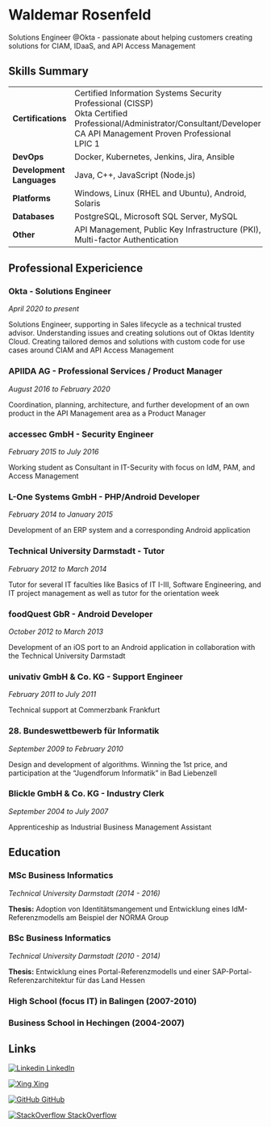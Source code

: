 # Waldemar Rosenfeld
Solutions Engineer @Okta - passionate about helping customers creating solutions for CIAM, IDaaS, and API Access Management

## Skills Summary
|||
|---|---|
|**Certifications**|Certified Information Systems Security Professional (CISSP) <br/> Okta Certified Professional/Administrator/Consultant/Developer <br/>CA API Management Proven Professional <br/> LPIC 1
|**DevOps**|Docker, Kubernetes, Jenkins, Jira, Ansible
|**Development Languages**|Java, C++, JavaScript (Node.js)
|**Platforms**|Windows, Linux (RHEL and Ubuntu), Android, Solaris
|**Databases**|PostgreSQL, Microsoft SQL Server, MySQL
|**Other**|API Management, Public Key Infrastructure (PKI), Multi-factor Authentication

## Professional Expericience
### Okta - Solutions Engineer
*April 2020 to present*

Solutions Engineer, supporting in Sales lifecycle as a technical trusted advisor. Understanding issues and creating solutions out of Oktas Identity Cloud. Creating tailored demos and solutions with custom code for use cases around CIAM and API Access Management 

### APIIDA AG - Professional Services / Product Manager
*August 2016 to February 2020*

Coordination, planning, architecture, and further development of an own product in the API Management area as a Product Manager

### accessec GmbH - Security Engineer
*February 2015 to July 2016*

Working student as Consultant in IT-Security with focus on
IdM, PAM, and Access Management

### L-One Systems GmbH - PHP/Android Developer
*February 2014 to January 2015*

Development of an ERP system and a corresponding
Android application

### Technical University Darmstadt - Tutor
*February 2012 to March 2014*

Tutor for several IT faculties like Basics of IT I-III, Software Engineering, and IT project management as well as tutor for the orientation week

### foodQuest GbR - Android Developer
*October 2012 to March 2013*

Development of an iOS port to an Android application in
collaboration with the Technical University Darmstadt

### univativ GmbH & Co. KG - Support Engineer
*February 2011 to July 2011*

Technical support at Commerzbank Frankfurt

### 28. Bundeswettbewerb für Informatik
*September 2009 to February 2010*

Design and development of algorithms. Winning the 1st price,
and participation at the “Jugendforum Informatik” in Bad Liebenzell

### Blickle GmbH & Co. KG - Industry Clerk
*September 2004 to July 2007*

Apprenticeship as Industrial Business Management Assistant

## Education
### MSc Business Informatics 
*Technical University Darmstadt (2014 - 2016)*

**Thesis:** Adoption von Identitätsmangement und Entwicklung eines IdM-Referenzmodells am Beispiel der NORMA Group
### BSc Business Informatics 
*Technical University Darmstadt (2010 - 2014)*

**Thesis:** Entwicklung eines Portal-Referenzmodells und einer SAP-Portal-Referenzarchitektur für das Land Hessen
### High School (focus IT) in Balingen (2007-2010)
### Business School in Hechingen (2004-2007)

## Links
[![Linkedin](https://icons.iconarchive.com/icons/danleech/simple/16/linkedin-icon.png) LinkedIn](https://www.linkedin.com/in/waldemar-rosenfeld/)

[![Xing](https://icons.iconarchive.com/icons/uiconstock/socialmedia/16/Xing-icon.png) Xing](https://www.xing.com/profile/Waldemar_Rosenfeld/cv)

[![GitHub](https://icons.iconarchive.com/icons/limav/flat-gradient-social/16/Github-icon.png) GitHub](https://github.com/)

[![StackOverflow](https://icons.iconarchive.com/icons/limav/flat-gradient-social/16/Stackoverflow-icon.png) StackOverflow](https://stackoverflow.com/users/14711938/waldemar)